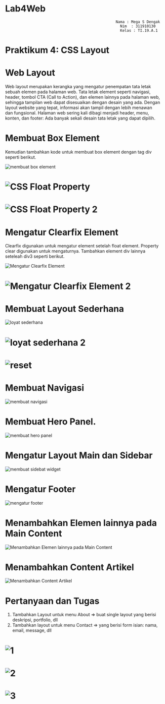 # Lab4Web

                                                      Nama : Mega S Dengak
                                                        Nim  : 311910130
                                                        Kelas : TI.19.A.1

# Praktikum 4: CSS Layout


# Web Layout
Web layout merupakan kerangka yang mengatur penempatan tata letak sebuah elemen pada 
halaman web. Tata letak element seperti navigasi, header, tombol CTA (Call to Action), dan elemen
lainnya pada halaman web, sehingga tampilan web dapat disesuaikan dengan desain yang ada. 
Dengan layout website yang tepat, informasi akan tampil dengan lebih menawan dan fungsional. 
Halaman web sering kali dibagi menjadi header, menu, konten, dan footer: Ada banyak sekali 
desain tata letak yang dapat dipilih.



# Membuat Box Element
Kemudian tambahkan kode untuk membuat box element dengan tag div seperti berikut.

![membuat box element](https://user-images.githubusercontent.com/56498195/115241404-f8473480-a14a-11eb-8864-9bf689b7fe4d.PNG)

# ![CSS Float Property](https://user-images.githubusercontent.com/56498195/115241459-08f7aa80-a14b-11eb-8164-5bf216369066.PNG)


# ![CSS Float Property 2](https://user-images.githubusercontent.com/56498195/115241498-1745c680-a14b-11eb-98a7-9d6a97f26ec6.PNG)

# Mengatur Clearfix Element
Clearfix digunakan untuk mengatur element setelah float element. Property clear digunakan untuk 
mengaturnya.
Tambahkan element div lainnya seteleah div3 seperti berikut.

![Mengatur Clearfix Element](https://user-images.githubusercontent.com/56498195/115241560-2af12d00-a14b-11eb-928a-ebfa41afda4d.PNG)


 # ![Mengatur Clearfix Element 2](https://user-images.githubusercontent.com/56498195/115241638-42c8b100-a14b-11eb-83d1-8f4958792ddd.PNG)



# Membuat Layout Sederhana
![loyat sederhana](https://user-images.githubusercontent.com/56498195/115242268-ea45e380-a14b-11eb-8e42-443de4aa16e6.PNG)



# ![loyat sederhana 2](https://user-images.githubusercontent.com/56498195/115242411-08134880-a14c-11eb-90c6-4b42ca0ad76e.PNG)


# ![reset](https://user-images.githubusercontent.com/56498195/115242516-224d2680-a14c-11eb-8f04-b5595b838ec4.PNG)


# Membuat Navigasi


![membuat navigasi](https://user-images.githubusercontent.com/56498195/115242804-70622a00-a14c-11eb-90d2-808dca56a077.PNG)


# Membuat Hero Panel.


![membuat hero panel](https://user-images.githubusercontent.com/56498195/115243166-d353c100-a14c-11eb-8f27-1db180427a04.PNG)


# Mengatur Layout Main dan Sidebar

![membuat sidebat widget](https://user-images.githubusercontent.com/56498195/115243397-16159900-a14d-11eb-8405-8ed6bf366f00.PNG)


# Mengatur Footer
![mengatur footer](https://user-images.githubusercontent.com/56498195/115243515-35acc180-a14d-11eb-8fcd-789f0d3650c7.PNG)


# Menambahkan Elemen lainnya pada Main Content
![Menambahkan Elemen lainnya pada Main Content](https://user-images.githubusercontent.com/56498195/115243640-570dad80-a14d-11eb-89ca-ecb615f02816.PNG)


# Menambahkan Content Artikel
![Menambahkan Content Artikel](https://user-images.githubusercontent.com/56498195/115243799-7e647a80-a14d-11eb-82ea-14e72b43d3c4.PNG)




# Pertanyaan dan Tugas
1. Tambahkan Layout untuk menu About
=> buat single layout yang berisi deskripsi, portfolio, dll
2. Tambahkan layout untuk menu Contact
=> yang berisi form isian: nama, email, message, dll

# ![1](https://user-images.githubusercontent.com/56498195/115260226-c343dd80-a15c-11eb-87e3-640da3fcae37.PNG)

# ![2](https://user-images.githubusercontent.com/56498195/115260261-cccd4580-a15c-11eb-8566-d0c19a823d67.PNG)

# ![3](https://user-images.githubusercontent.com/56498195/115260268-ce970900-a15c-11eb-9033-10ffcdceda0e.PNG)











